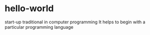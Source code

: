 # hello-world
start-up traditional in computer programming
It helps to begin with a particular programming language
